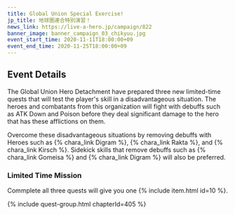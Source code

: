 ```yaml
---
title: Global Union Special Exercise!
jp_title: 地球圏連合特別演習！
news_link: https://live-a-hero.jp/campaign/822
banner_image: banner_campaign_03_chikyuu.jpg
event_start_time: 2020-11-11T18:00:00+09
event_end_time: 2020-11-25T18:00:00+09
---
```


## Event Details

The Global Union Hero Detachment have prepared three new limited-time quests that will test the player's skill in a disadvantageous situation. The heroes and combatants from this organization will fight with debuffs such as ATK Down and Poison before they deal significant damage to the hero that has these afflictions on them.

Overcome these disadvantageous situations by removing debuffs with Heroes such as {% chara_link Digram %}, {% chara_link Rakta %},
and {% chara_link Kirsch %}. Sidekick skills that remove debuffs such as {% chara_link Gomeisa %} and {% chara_link Digram %} will also be preferred.

### Limited Time Mission

Commplete all three quests will give you one {% include item.html id=10 %}.

{% include quest-group.html chapterId=405 %}
